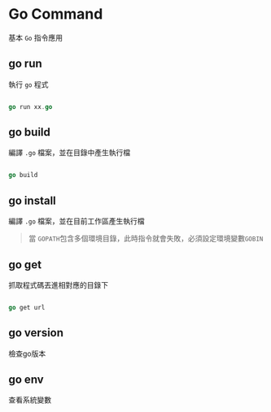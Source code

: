 # Go Command

基本 `Go` 指令應用

## go run 

執行 `go` 程式

```go

go run xx.go

```

## go build 

編譯 `.go` 檔案，並在目錄中產生執行檔


```go

go build 

```

## go install

編譯 `.go` 檔案，並在目前工作區產生執行檔

> 當 `GOPATH`包含多個環境目錄，此時指令就會失敗，必須設定環境變數`GOBIN`

## go get

抓取程式碼丟進相對應的目錄下

```go

go get url 

```

## go version

檢查go版本

## go env

查看系統變數